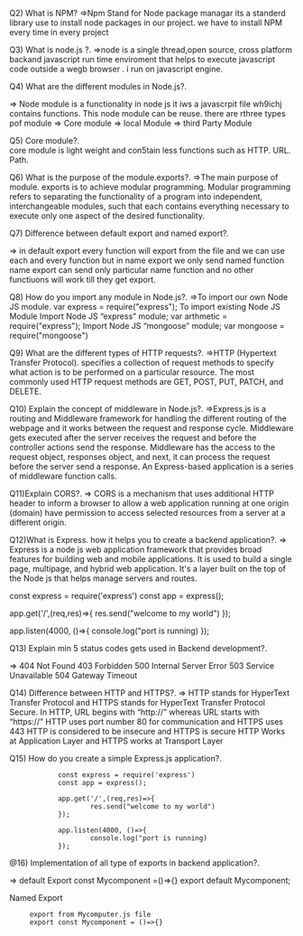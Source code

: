 
   

Q2) What is NPM?
=>Npm Stand for Node package managar its a standerd library use to install node packages in our project.
we have to install NPM every time in every project

           
Q3) What is node.js ?.
=>node is a single thread,open source, cross platform backand javascript run time enviroment that helps to execute javascript code outside a wegb browser .
i run on javascript engine.

           
Q4) What are the different modules in Node.js?.

=> Node module is a functionality  in node js it iws a javascrpit file wh9ichj contains functions.
This node module can be reuse.
 there are rthree types pof module 
=> Core module 
=> local Module
=> third Party Module

Q5) Core  module?.             
 core module is light weight and con5tain less functions 
 such as 
 HTTP.
 URL.
 Path.
                            
                
Q6) What is the purpose of the module.exports?.
 =>The main purpose of module. exports is to achieve modular programming. Modular programming refers to separating the functionality of a program into independent, interchangeable modules, such that each contains everything necessary to execute only one aspect of the desired functionality.

              

Q7) Difference between default export and named export?. 
        
=> in default export every function will export from the file and we can use each and every function but in name export we only send named function name export can send only particular name function and no other functiuons will work till they get export.

             
Q8) How do you import any module in Node.js?.
=>To import our own Node JS module.
var express = require("express");
To import existing Node JS Module Import Node JS “express” module;
var arthmetic = require("express");
Import Node JS “mongoose” module; 
var mongoose = require("mongoose")

              
       
Q9) What are the different types of HTTP requests?.
=>HTTP (Hypertext Transfer Protocol).
specifies a collection of request methods to specify what action is to be performed on a particular resource.
 The most commonly used HTTP request methods are GET, POST, PUT, PATCH, and DELETE. 


Q10) Explain the concept of middleware in Node.js?.
=>Express.js is a routing and Middleware framework for handling the different routing of the webpage and it works between the request and response cycle.
Middleware gets executed after the server receives the request and before the controller actions send the response.
Middleware has the access to the request object, responses object, and next, it can process the request before the server send a response.
 An Express-based application is a series of middleware function calls.

 Q11)Explain CORS?.
 => CORS is a mechanism that uses additional HTTP header to inform a browser to allow a web application running at one origin (domain) have permission to access selected resources from a server at a different origin. 
  

Q12)What is Express. how it helps you to create a backend application?.
=>  Express is a node js web application framework that provides broad features for building web and mobile applications. It is used to build a single page, multipage, and hybrid web application.
It's a layer built on the top of the Node js that helps manage servers and routes.

const express = require('express')
const app = express();

app.get('/',(req,res)=>{
        res.send("welcome to my world")
});

app.listen(4000, ()=>{
        console.log("port is running)
});

Q13) Explain min 5 status codes gets used in Backend development?.

=> 404 Not Found
   403 Forbidden
   500 Internal Server Error
   503 Service Unavailable
   504 Gateway Timeout


Q14) Difference between HTTP and HTTPS?.
=> HTTP stands for HyperText Transfer Protocol and HTTPS stands for HyperText Transfer Protocol Secure.
In HTTP, URL begins with “http://” whereas URL starts with “https://”
HTTP uses port number 80 for communication and HTTPS uses 443
HTTP is considered to be insecure and HTTPS is secure
HTTP Works at Application Layer and HTTPS works at Transport Layer



Q15) How do you create a simple Express.js application?.

                const express = require('express')
                const app = express();

                app.get('/',(req,res)=>{
                        res.send("welcome to my world")
                });

                app.listen(4000, ()=>{
                        console.log("port is running)
                });

@16) Implementation of all type of exports in backend application?.

=>  default Export
        const Mycomponent =()=>{}
        export default Mycomponent;
   
   Named Export
         
         export from Mycomputer.js file
         export const Mycomponent = ()=>{}



